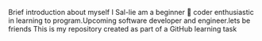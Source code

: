 Brief introduction about myself 
I Sal-lie am a beginner 🔰 coder enthusiastic in learning to program.Upcoming software developer and engineer.lets be friends
This is my repository created as part of a GitHub learning task
